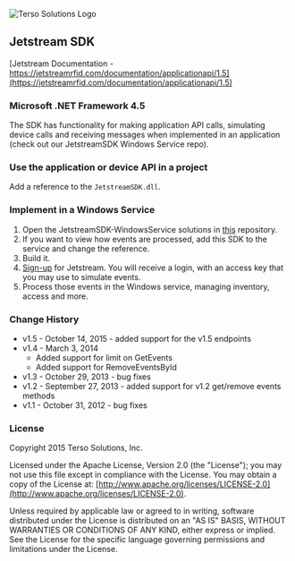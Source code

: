 ![Terso Solutions Logo](https://cdn.tersosolutions.com/github/TersoHorizontal_BlackGreen.png "Terso Solutions, Inc.")

## Jetstream SDK
[Jetstream Documentation - https://jetstreamrfid.com/documentation/applicationapi/1.5](https://jetstreamrfid.com/documentation/applicationapi/1.5)
 
### Microsoft .NET Framework 4.5
The SDK has functionality for making application API calls, simulating device calls and receiving messages when implemented in an application (check out our JetstreamSDK Windows Service repo).

### Use the application or device API in a project
Add a reference to the `JetstreamSDK.dll`.

### Implement in a Windows Service
1. Open the JetstreamSDK-WindowsService solutions in [this](https://github.com/tersosolutions/JetstreamSDK-WindowsService) repository.
2. If you want to view how events are processed, add this SDK to the service and change the reference.
3. Build it.
4. [Sign-up](https://www.jetstreamrfid.com/login/signup) for Jetstream. You will receive a login, with an access key that you may use to simulate events.
5. Process those events in the Windows service, managing inventory, access and more.

### Change History
* v1.5 - October 14, 2015 - added support for the v1.5 endpoints
* v1.4 - March 3, 2014
  * Added support for limit on GetEvents
  * Added support for RemoveEventsById
* v1.3 - October 29, 2013 - bug fixes
* v1.2 - September 27, 2013 - added support for v1.2 get/remove events methods
* v1.1 - October 31, 2012 - bug fixes

### License
Copyright 2015 Terso Solutions, Inc.

Licensed under the Apache License, Version 2.0 (the "License"); you may not use this file except in compliance with the License. You may obtain a copy of the License at:
[http://www.apache.org/licenses/LICENSE-2.0](http://www.apache.org/licenses/LICENSE-2.0).

Unless required by applicable law or agreed to in writing, software distributed under the License is distributed on an "AS IS" BASIS, WITHOUT WARRANTIES OR CONDITIONS OF ANY KIND, either express or implied. See the License for the specific language governing permissions and limitations under the License.
